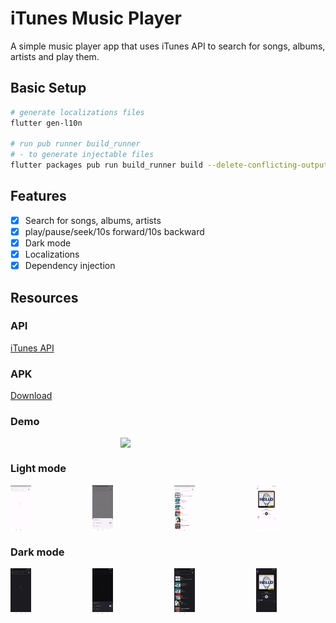 # iTunes Music Player
A simple music player app that uses iTunes API to search for songs, albums, artists and play them.

## Basic Setup
```bash
# generate localizations files
flutter gen-l10n

# run pub runner build_runner 
# - to generate injectable files
flutter packages pub run build_runner build --delete-conflicting-outputs  
```
## Features 
- [x] Search for songs, albums, artists
- [x] play/pause/seek/10s forward/10s backward
- [x] Dark mode
- [x] Localizations
- [x] Dependency injection

## Resources
### API
[iTunes API](https://developer.apple.com/library/archive/documentation/AudioVideo/Conceptual/iTuneSearchAPI/Searching.html)

### APK
[Download](resources/app-release.apk)

### Demo
<img src="resources/demo.gif" style="display: block; margin-left: auto; margin-right: auto; width: 30%;"/>

### Light mode
<div style="display: grid; grid-template-columns: repeat(4, 1fr); grid-gap: 20px;">
  <img src="resources/light1.jpg" width="30%"/>
  <img src="resources/light2.jpg" width="30%"/>
  <img src="resources/light3.jpg" width="30%"/>
  <img src="resources/light4.jpg" width="30%"/>
</div>

### Dark mode
<div style="display: grid; grid-template-columns: repeat(4, 1fr); grid-gap: 20px;">
  <img src="resources/dark1.jpg" width="30%"/>
  <img src="resources/dark2.jpg" width="30%"/>
  <img src="resources/dark3.jpg" width="30%"/>
  <img src="resources/dark4.jpg" width="30%"/>
</div>




